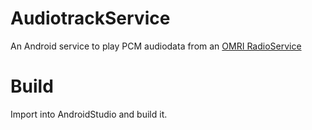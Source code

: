 # AudiotrackService

An Android service to play PCM audiodata from an [OMRI RadioService](https://github.com/hradio/OMRI)

# Build

Import into AndroidStudio and build it.
